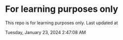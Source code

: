 # For learning purposes only
This repo is for learning purposes only.
Last updated at

Tuesday, January 23, 2024 2:47:08 AM

